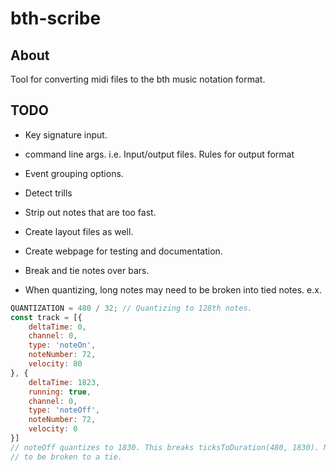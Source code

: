 # bth-scribe

About
-----
Tool for converting midi files to the bth music notation format.

TODO
----
- Key signature input.
- command line args. i.e. Input/output files. Rules for output format
- Event grouping options.
- Detect trills
- Strip out notes that are too fast.
- Create layout files as well.
- Create webpage for testing and documentation.
- Break and tie notes over bars.

- When quantizing, long notes may need to be broken into tied notes. e.x.
```javascript
QUANTIZATION = 480 / 32; // Quantizing to 128th notes.
const track = [{
    deltaTime: 0,
    channel: 0,
    type: 'noteOn',
    noteNumber: 72,
    velocity: 80
}, {
    deltaTime: 1823,
    running: true,
    channel: 0,
    type: 'noteOff',
    noteNumber: 72,
    velocity: 0
}]
// noteOff quantizes to 1830. This breaks ticksToDuration(480, 1830). Note needs.
// to be broken to a tie.
```
